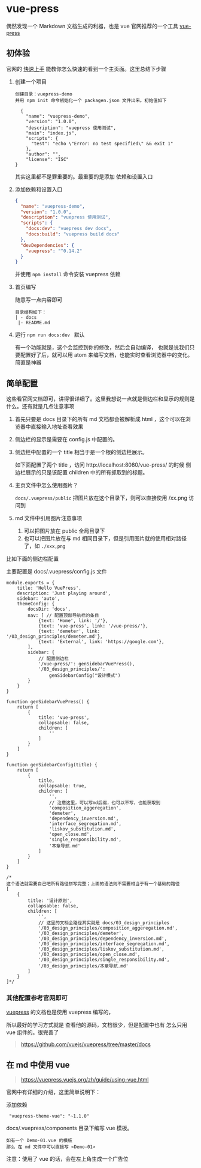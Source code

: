 # vue-press

偶然发现一个 Markdown 文档生成的利器，也是 vue 官网推荐的一个工具 [vue-press](https://vuepress.vuejs.org/zh/guide/)

## 初体验

官网的 [快速上手](https://vuepress.vuejs.org/zh/guide/getting-started.html#%E5%85%A8%E5%B1%80%E5%AE%89%E8%A3%85)
能教你怎么快速的看到一个主页面。这里总结下步骤

1. 创建一个项目

    ```
    创建目录：vuepress-demo
    并用 npm init 命令初始化一个 packagen.json 文件出来。初始值如下

      {
        "name": "vuepress-demo",
        "version": "1.0.0",
        "description": "vuepress 使用测试",
        "main": "index.js",
        "scripts": {
          "test": "echo \"Error: no test specified\" && exit 1"
        },
        "author": "",
        "license": "ISC"
    }
    ```
   其实这里都不是罪重要的。最重要的是添加 依赖和设置入口
  
2. 添加依赖和设置入口

    ```json
    {
      "name": "vuepress-demo",
      "version": "1.0.0",
      "description": "vuepress 使用测试",
      "scripts": {
        "docs:dev": "vuepress dev docs",
        "docs:build": "vuepress build docs"
      },
      "devDependencies": {
        "vuepress": "^0.14.2"
      }
    }

    ```
    并使用 `npm install` 命令安装 vuepress 依赖

3. 首页编写

    随意写一点内容即可
    ```
    目录结构如下：
    | - docs
     |- README.md
    ```
5. 运行 `npm run docs:dev ` 默认

   有一个功能就是，这个会监控到你的修改，然后会自动编译，
   也就是说我们只要配置好了后，就可以用 atom 来编写文档，也能实时查看浏览器中的变化。简直是神器

## 简单配置

这些看官网文档即可，讲得很详细了。这里我想说一点就是侧边栏和显示的规则是什么。还有就是几点注意事项

1. 首先只要是 docs 目录下的所有 md 文档都会被解析成 html ，这个可以在浏览器中直接输入地址查看效果
2. 侧边栏的显示是需要在 config.js 中配置的。
3. 侧边栏中配置的一个 title 相当于是一个根的侧边栏展示。

   如下面配置了两个 title ，访问 http://localhost:8080/vue-press/ 的时候
   侧边栏展示的只是该配置 children 中的所有抓取到的标题。

4. 主页文件中怎么使用图片？

   `docs/.vuepress/public` 把图片放在这个目录下，则可以直接使用 /xx.png 访问到
5. md 文件中引用图片注意事项

   1. 可以把图片放在 public 全局目录下
   2. 也可以把图片放在与 md 相同目录下，但是引用图片就的使用相对路径了，如 `./xxx,png`

比如下面的侧边栏配置

主要配置是 docs/.vuepress/config.js 文件

```
module.exports = {
    title: 'Hello VuePress',
    description: 'Just playing around',
    sidebar: 'auto',
    themeConfig: {
        docsDir: 'docs',
        nav: [ // 配置顶部导航栏的条目
            {text: 'Home', link: '/'},
            {text: 'vue-press', link: '/vue-press/'},
            {text: 'demeter', link: '/03_design_principles/demeter.md'},
            {text: 'External', link: 'https://google.com'},
        ],
        sidebar: {
            // 配置侧边栏
            '/vue-press/': genSidebarVuePress(),
            '/03_design_principles/':
                genSidebarConfig("设计模式")
        }
    }
}

function genSidebarVuePress() {
    return [
        {
            title: 'vue-press',
            collapsable: false,
            children: [
                ''
            ]
        }
    ]
}

function genSidebarConfig(title) {
    return [
        {
            title,
            collapsable: true,
            children: [
                '',
                // 注意这里，可以写md后缀，也可以不写，也能获取到
                'composition_aggeregation',
                'demeter',
                'dependency_inversion.md',
                'interface_segregation.md',
                'liskov_substitution.md',
                'open_close.md',
                'single_responsibility.md',
                '本章导航.md'
            ]
        }
    ]
}

/*
这个语法就需要自己吧所有路径拼写完整；上面的语法则不需要相当于有一个基础的路径
[
    {
        title: '设计原则',
        collapsable: false,
        children: [
            '',
            // 这里的文档全路径其实就是 docs/03_design_principles
            '/03_design_principles/composition_aggeregation.md',
            '/03_design_principles/demeter',
            '/03_design_principles/dependency_inversion.md',
            '/03_design_principles/interface_segregation.md',
            '/03_design_principles/liskov_substitution.md',
            '/03_design_principles/open_close.md',
            '/03_design_principles/single_responsibility.md',
            '/03_design_principles/本章导航.md'
        ]
    }
]*/

```

### 其他配置参考官网即可
[vuepress](https://vuepress.vuejs.org/zh/guide/) 的文档也是使用 vuepress 编写的，

所以最好的学习方式就是 查看他的源码，文档很少，但是配置中也有 怎么只用 vue 组件的。很完善了

> https://github.com/vuejs/vuepress/tree/master/docs

## 在 md 中使用 vue

> https://vuepress.vuejs.org/zh/guide/using-vue.html

官网中有详细的介绍，这里简单说明下：

添加依赖
```
 "vuepress-theme-vue": "~1.1.0"
```
docs/.vuepress/components 目录下编写 vue 模板。

```
如有一个 Demo-01.vue 的模板
那么 在 md 文件中可以直接写 <Demo-01>
```

注意：使用了 vue 的话，会在左上角生成一个广告位